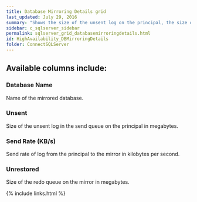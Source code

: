 ```yaml
---
title: Database Mirroring Details grid
last_updated: July 29, 2016
summary: "Shows the size of the unsent log on the principal, the size of the redo queue on the mirror, and the send rate between the two."
sidebar: c_sqlserver_sidebar
permalink: sqlserver_grid_databasemirroringdetails.html
id: HighAvailability_DBMirroringDetails
folder: ConnectSQLServer
---
```


## Available columns include:

### Database Name 

Name of the mirrored database.

### Unsent

Size of the unsent log in the send queue on the principal in megabytes.

### Send Rate (KB/s)

Send rate of log from the principal to the mirror in kilobytes per second.

### Unrestored

Size of the redo queue on the mirror in megabytes.


{% include links.html %}
